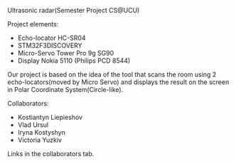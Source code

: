 Ultrasonic radar(Semester Project CS@UCU)

Project elements:
- Echo-locator HC-SR04
- STM32F3DISCOVERY
- Micro-Servo Tower Pro 9g SG90
- Display Nokia 5110 (Philips PCD 8544)

Our project is based on the idea of the tool that scans the room using 2 echo-locators(moved by Micro Servo) and displays the result on the screen in Polar Coordinate System(Circle-like).

Collaborators:
- Kostiantyn Liepieshov
- Vlad Ursul
- Iryna Kostyshyn
- Victoria Yuzkiv

Links in the collaborators tab.
